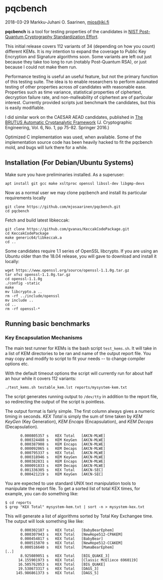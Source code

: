 # pqcbench

2018-03-29 Markku-Juhani O. Saarinen, <mjos@iki.fi>

**pqcbench** is a tool for testing properties of the candidates in
[NIST Post-Quantum Cryptography Standardization Effort](https://csrc.nist.gov/Projects/Post-Quantum-Cryptography/Round-1-Submissions). 

This initial release covers 112 variants of 34 (depending on how you count)
different KEMs. It is my intention to expand the coverage to Public Key
Encryption and Signature algorithms soon. Some variants are left out just
because they take too long to run (notably Post-Quantum RSA), or just because
I could not make them run.

Performance testing is useful an useful feature, but not the primary function 
of this testing suite. The idea is to enable researchers to perform automated testing of other properties across *all* candidates with reasonable ease.
Properties such as time variance, statistical properties of ciphertext,
decryption failure rate, and non-malleability of ciphertext are of particular
interest. Currently provided scripts just benchmark the candidates, but this 
is easily modifiable.

I did similar work on the CAESAR AEAD candidates, published in 
[The BRUTUS Automatic Cryptanalytic Framework](http://dx.doi.org/10.1007/s13389-015-0114-1) (J. Cryptographic Engineering, Vol. 6, No. 1, pp 75-82. Springer 2016.)

Optimized C implementation was used, when available. Some of the implementation
source code has been heavily hacked to fit the pqcbench mold, and bugs will 
lurk there for a while. 


## Installation (For Debian/Ubuntu Systems)

Make sure you have preliminaries installed. As a superuser:
```
apt install git gcc make xsltproc openssl libssl-dev libgmp-devs
```
 
Now as a normal user we may clone pqcbench and install its particular
requirements locally

```
git clone https://github.com/mjosaarinen/pqcbench.git
cd pqcbench
```

Fetch and build latest libkeccak:
```
git clone https://github.com/gvanas/KeccakCodePackage.git
cd KeccakCodePackage
make generic64/libkeccak.a
cd ..
```
Some candidates require 1.1 series of OpenSSL libcrypto.
If you are using an Ubuntu older than the 18.04 release, you
will gave to download and install it locally:
```
wget https://www.openssl.org/source/openssl-1.1.0g.tar.gz
tar xfvz openssl-1.1.0g.tar.gz 
cd openssl-1.1.0g
./config -static
make
mv libcrypto.a ..
rm -rf ../include/openssl
mv include ..
cd ..
rm -rf openssl-*
```

## Running basic benchmarks

### Key Encapsulation Mechanisms

The main test runner for KEMs is the bash script `test_kems.sh`. It will 
take in a list of KEM directories to be ran and name of the output report file.
You may copy and modify to script to fit your needs -- to change compiler
options etc.

With the default timeout options the script will currently run for about half
an hour while it covers 112 variants:
```
./test_kems.sh testable_kem.lst reports/mysystem-kem.txt
```
The script generates running output to `/dev/tty` in addition to the report 
file, so redirecting the output of the script is pointless.

The output format is fairly simple. The first column always gives a numeric
timing in seconds. *KEX Total* is simply the sum of time taken by *KEM KeyGen* (Key Generation), *KEM Encaps* (Encapsulation), and *KEM Decaps* 
(Decapsulation).
```
       0.000805357 s   KEX Total   [AKCN-MLWE]
       0.000324488 s   KEM KeyGen  [AKCN-MLWE]
       0.000387908 s   KEM Encaps  [AKCN-MLWE]
       0.000092065 s   KEM Decaps  [AKCN-MLWE]
       0.000795337 s   KEX Total   [AKCN-MLWE]
       0.000318946 s   KEM KeyGen  [AKCN-MLWE]
       0.000382831 s   KEM Encaps  [AKCN-MLWE]
       0.000091833 s   KEM Decaps  [AKCN-MLWE]
       0.001336305 s   KEX Total   [AKCN-SEC]
       0.000421219 s   KEM KeyGen  [AKCN-SEC]
```
You are expected to use standard UNIX text manipulation tools to manipulate
the report file. To get a sorted list of total KEX times, for example, you
can do something like:
```
$ cd reports
$ grep "KEX Total" mysystem-kem.txt | sort -n > mysystem-kex.txt
```
This will generate a list of algorithms sorted by Total Key Exchangee time.
The output will look something like like:
```
       0.000302187 s   KEX Total   [BabyBearEphem]
       0.000307943 s   KEX Total   [NewHope512-CPAKEM]
       0.000454817 s   KEX Total   [BabyBear]
       0.000515070 s   KEX Total   [NewHope512-CCAKEM]
       0.000516640 s   KEX Total   [MamaBearEphem]
[..]
       8.925089051 s   KEX Total   [BIG_QUAKE_3]
      14.155901973 s   KEX Total   [Classic McEliece 6960119]
      16.505762053 s   KEX Total   [BIG_QUAKE]
      19.538673317 s   KEX Total   [DAGS_3]
     145.986861373 s   KEX Total   [DAGS_5]
```
